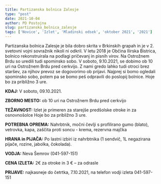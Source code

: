 ```yaml
---
title: Partizanska bolnica Zalesje
type: "post"
date: 2021-10-04
author: PD Postojna
slug: partizanska_bolnica_zalesje
tags: ['Novice', 'Izlet', 'Mladinski odsek', 'oktober 2021', '2021']
---
```


Partizanska bolnica Zalesje je bila dobro skrita v Brkinskih grapah in je v 2. svetovni vojni
sovražnik nikoli ni odkril. V letu 2018 je Občina Ilirska Bistrica, bolnico rekonstruirala na podlagi
pričevanj in pisnih virov. Na Ostrožnem Brdu so uredili tudi spominsko sobo.
V soboto, 9.10.2021, se dobimo ob 10 uri na Ostrožnem Brdu pred cerkvijo. Z nami gredo lahko
tudi otroci brez staršev, za njihov prevoz se dogovorimo ob prijavi.
Najprej si bomo ogledali spominsko sobo, potem pa se bomo peš odpravili do poslopij bolnice.
Hoje bo za približno 3 ure.


**KDAJ:** V soboto, 09.10.2021.

**ZBORNO MESTO:** ob 10 uri na Ostrožnem Brdu pred cerkvijo

**TEŽAVNOST:** Izlet je primeren za starejše predšolske otroke in za osnovnošolce Hoje bo za približno 3 ure.

**POTREBNA OPREMA:** Nahrbtnik, močni čevlji s profilirano gumo (blato), vetrovka, kapa, zaščita proti soncu - krema, rezervna majčka

**HRANA in PIJAČA:** Po lastni izbiri iz nahrbtnika (1 sendvič, 1L negazirana pijače, rozine, jabolka, čokolada).

**VODJA:** Neva Šemrov (041-597-151)

**CENA IZLETA:** 2€ za otroke in 3 € – za odrasle

**PRIJAVE:** najkasneje do četrtka, 7.10.2021, na telefon vodji izleta 041-597-151